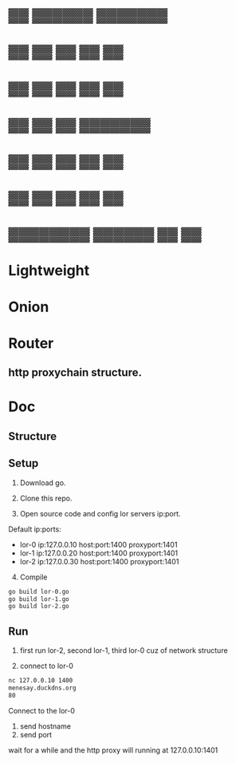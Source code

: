 
# ▓▓         ▓▓▓▓▓▓    ▓▓▓▓▓▓▓
# ▓▓        ▓▓    ▓▓   ▓▓    ▓▓
# ▓▓        ▓▓    ▓▓   ▓▓    ▓▓
# ▓▓        ▓▓    ▓▓   ▓▓▓▓▓▓▓
# ▓▓        ▓▓    ▓▓   ▓▓    ▓▓
# ▓▓        ▓▓    ▓▓   ▓▓    ▓▓
# ▓▓▓▓▓▓▓▓   ▓▓▓▓▓▓    ▓▓    ▓▓

# Lightweight
# Onion
# Router


## http proxychain structure.


# Doc

## Structure




## Setup

1. Download go.

2. Clone this repo.

3. Open source code and config lor servers ip:port.

Default ip:ports:
* lor-0					ip:127.0.0.10 		host:port:1400		proxyport:1401
* lor-1					ip:127.0.0.20 		host:port:1400		proxyport:1401
* lor-2					ip:127.0.0.30 		host:port:1400		proxyport:1401

4. Compile 

```bash
go build lor-0.go
go build lor-1.go
go build lor-2.go
```


## Run

1. first run lor-2, second lor-1, third lor-0
cuz of network structure

2. connect to lor-0

```bash
nc 127.0.0.10 1400
menesay.duckdns.org
80
```
Connect to the lor-0
1. send hostname
2. send port

wait for a while and the http proxy will running at 127.0.0.10:1401
